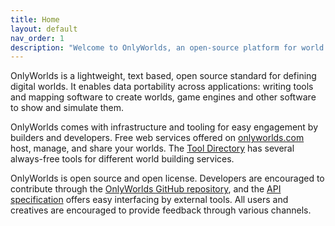 ```yaml
---
title: Home
layout: default
nav_order: 1
description: "Welcome to OnlyWorlds, an open-source platform for world building and simulation"
---
```

 

OnlyWorlds is a lightweight, text based, open source standard for defining digital worlds. It enables data portability across applications:  writing tools and mapping software to create worlds, game engines and other software to show and simulate them.

OnlyWorlds comes with infrastructure and tooling for easy engagement by builders and developers. Free web services offered on [onlyworlds.com](https://www.onlyworlds.com) host, manage, and share your worlds. The [Tool Directory](../docs/tool-directory/) has several always-free tools for different world building services.

OnlyWorlds is open source and open license. Developers are encouraged to contribute through the [OnlyWorlds GitHub repository](https://github.com/OnlyWorlds/OnlyWorlds), and the [API specification](https://onlyworlds.com/api/docs) offers easy interfacing by external tools. All users and creatives are encouraged to provide feedback through various channels.

 

